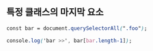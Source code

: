 ## 특정 클래스의 마지막 요소


```css
const bar = document.querySelectorAll(".foo");

console.log('bar >>', bar[bar.length-1]);

```

